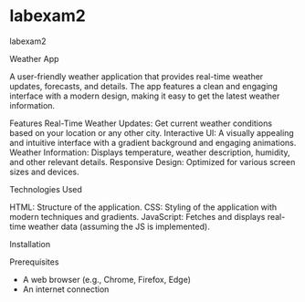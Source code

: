 # labexam2
labexam2

 Weather App

A user-friendly weather application that provides real-time weather updates, forecasts, and details. The app features a clean and engaging interface with a modern design, making it easy to get the latest weather information.

 Features
Real-Time Weather Updates: Get current weather conditions based on your location or any other city.
Interactive UI: A visually appealing and intuitive interface with a gradient background and engaging animations.
Weather Information: Displays temperature, weather description, humidity, and other relevant details.
Responsive Design: Optimized for various screen sizes and devices.

 Technologies Used

HTML: Structure of the application.
CSS: Styling of the application with modern techniques and gradients.
JavaScript: Fetches and displays real-time weather data (assuming the JS is implemented).

 Installation

 Prerequisites

- A web browser (e.g., Chrome, Firefox, Edge)
- An internet connection


